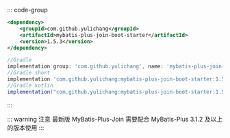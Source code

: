 ::: code-group

```xml [Maven]
<dependency>
    <groupId>com.github.yulichang</groupId>
    <artifactId>mybatis-plus-join-boot-starter</artifactId>
    <version>1.5.3</version>
</dependency>
```


```groovy [Gradle]
//Gradle
implementation group: 'com.github.yulichang', name: 'mybatis-plus-join-boot-starter', version: '1.5.3'
//Gradle short
implementation 'com.github.yulichang:mybatis-plus-join-boot-starter:1.5.3'
//Gradle kotlin
implementation("com.github.yulichang:mybatis-plus-join-boot-starter:1.5.3")
```

:::

::: warning 注意
最新版 MyBatis-Plus-Join 需要配合 MyBatis-Plus 3.1.2 及以上的版本使用
:::

